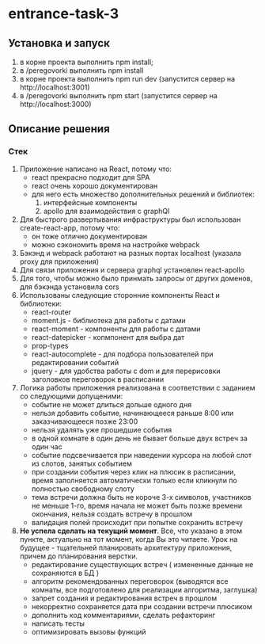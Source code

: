 # entrance-task-3

## Установка и запуск

1. в корне проекта выполнить npm install;
2. в /peregovorki выполнить npm install
3. в корне проекта выполнить npm run dev (запустится сервер на http://localhost:3001)
4. в /peregovorki выполнить npm start (запустится сервер на http://localhost:3000)

## Описание решения

### Стек

1. Приложение написано на React, потому что:
	* react прекрасно подходит для SPA
	* react очень хорошо документирован
	* для него есть множество дополнительных решений и библиотек:
		1. интерфейсные компоненты
		2. apollo для взаимодействия с graphQl
2. Для быстрого развертывания инфраструктуры был использован create-react-app, потому что:
	* он тоже отлично документирован
	* можно сэкономить время на настройке webpack
3. Бэкэнд и webpack работают на разных портах localhost (указала proxy для приложения)
4. Для связи приложения и сервера graphql установлен react-apollo 
5. Для того, чтобы можно было принмать запросы от других доменов, для бэкэнда установила cors
6. Использованы следующие сторонние компоненты React и библиотеки: 
	* react-router
	* moment.js - библиотека для работы с датами 
	* react-moment - компоненты для работы с датами 
	* react-datepicker - копмпонент для выбра дат 
	* prop-types
	* react-autocomplete - для подбора пользователей при редактировании событий
	* jquery - для удобства работы с dom и для перерисовки заголовков переговорок в расписании
7. Логика работы приложения реализована в соответствии с заданием со следующими допущеними: 
    * событие не может длиться дольше одного дня
    * нельзя добавить событие, начинающееся раньше 8:00 или заказчивающееся позже 23:00
    * нельзя удалять уже прошедшие события
    * в одной комнате в один день не бывает больше двух встреч за один час
    * событие подсвечивается при наведении курсора на любой слот из слотов, занятых событием
    * при создании события через клик на плюсик в расписании, время заполняется
    автоматически только если кликнули по полностью свободному слоту
    * тема встречи должна быть не короче 3-х символов, участников не меньше 1-го, время начала не может быть позже времени окончания, нельзя создать встречу в прошлом
    * валидация полей происходит при попытке сохранить встречу
8. **Не успела сделать на текущий момент**. Все, что указано в этом пункте, актуально на тот момент, когда Вы это читаете. Урок на будущее - тщательней планировать архитектуру приложения, причем до планирования верстки.
    * редактирование существующих встреч ( измененные данные не сохраняются в БД )
    * алгоритм рекомендованных переговорок (выводятся все комнаты, все подготовлено для реализации алгоритма, заглушка)
    * запрет создания и редактирования встреч в прошлом 
    * некорректно сохраняется дата при создании встречи плюсиком
    * дополнить код комментариями, сделать рефакторинг
    * написать тесты
    * оптимизировать вызовы функций

